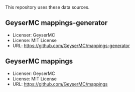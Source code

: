 This repository uses these data sources.

## GeyserMC mappings-generator

- Licenser: GeyserMC
- License: MIT License
- URL: <https://github.com/GeyserMC/mappings-generator>

## GeyserMC mappings

- Licenser: GeyserMC
- License: MIT License
- URL: <https://github.com/GeyserMC/mappings>
